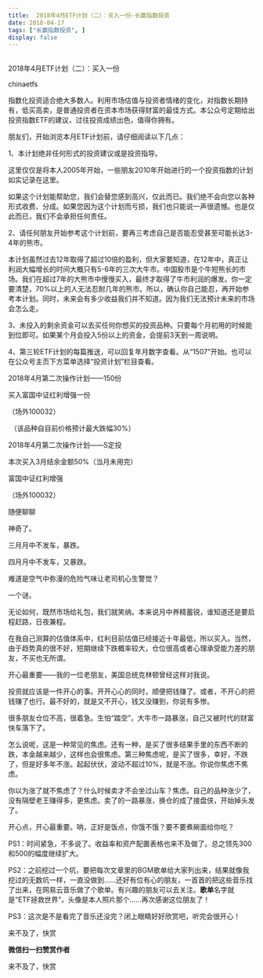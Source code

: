 ```yaml
---
title:  2018年4月ETF计划（二）：买入一份-长赢指数投资
date: 2018-04-17
tags: ["长赢指数投资", ]
display: false
---
```



## 



2018年4月ETF计划（二）：买入一份




chinaetfs




指数化投资适合绝大多数人。利用市场估值与投资者情绪的变化，对指数长期持有，低买高卖，是普通投资者在资本市场获得财富的最佳方式。本公众号定期给出投资指数ETF的建议，过往投资成绩出色，值得你拥有。










朋友们，开始浏览本月ETF计划前，请仔细阅读以下几点：



1、本计划绝非任何形式的投资建议或是投资指导。



这里仅仅是将本人2005年开始，一些朋友2010年开始进行的一个投资指数的计划如实记录在这里。



如果这个计划能帮助您，我们会替您感到高兴，仅此而已。我们绝不会向您以各种形式收费、分成。如果您因为这个计划而亏损，我们也只能说一声很遗憾。也是仅此而已，我们不会承担任何责任。



2、请任何朋友开始参考这个计划前，要再三考虑自己是否能忍受甚至可能长达3-4年的熊市。



本计划虽然过去12年取得了超过10倍的盈利，但大家要知道，在12年中，真正让利润大幅增长的时间大概只有5-6年的三次大牛市。中国股市是个牛短熊长的市场。我们在超过7年的大熊市中慢慢买入，最终才取得了牛市利润的爆发。你一定要清楚，70%以上的人无法忍耐几年的熊市。所以，确认你自己能忍，再开始参考本计划。同时，未来会有多少收益我们并不知道。因为我们无法预计未来的市场会怎么走。



3、未投入的剩余资金可以去买任何你想买的投资品种。只要每个月初用的时候能到位即可。如果某个月会投入5份以上的资金，会提前3天到一周说明。



4、第三轮ETF计划的每篇推送，可以回复年月数字查看。从“1507”开始。也可以在公众号主页下方菜单选择“投资计划”栏目查看。







2018年4月第二次操作计划——150份





买入富国中证红利增强一份

（场外100032）

&nbsp;（该品种自目前价格预计最大跌幅30%）











2018年4月第二次操作计划——S定投



本次买入3月结余金额50%（当月未用完）

富国中证红利增强

（场外100032）













随便聊聊

神奇了。



三月月中不发车，暴跌。



四月月中不发车，又暴跌。



难道是空气中弥漫的危险气味让老司机心生警觉？



一个谜。



无论如何，既然市场给礼包，我们就笑纳。本来说月中养精蓄锐，谁知道还是要启程赶路，日夜兼程。



在我自己测算的估值体系中，红利目前估值已经接近十年最低，所以买入。当然，由于趋势真的很不好，短期继续下跌概率较大，仓位很高或者心理承受能力差的朋友，不买也无所谓。



开心最重要——我的一位老朋友，美国总统克林顿曾经这样对我说。



投资就应该是一件开心的事。开开心心的同时，顺便把钱赚了。或者，不开心的把钱赚了也行。最不好的，就是又不开心，钱又没赚到，你说有多惨。



很多朋友仓位不高，很着急。生怕“踏空”，大牛市一路暴涨，自己又被时代的财富快车落下了。



怎么说呢，这是一种常见的焦虑。还有一种，是买了很多结果手里的东西不断的跌，本金越来越少，这样也会很焦虑。第三种焦虑呢，是买了很多，幸好，不跌了，但是好多年不涨。起起伏伏，波动不超过10%，就是不涨。你说你焦虑不焦虑。



你以为涨了就不焦虑了？什么时候卖才不会坐过山车？焦虑。自己的品种涨少了，没有隔壁老王赚得多，更焦虑。卖了的一路暴涨，换仓的成了接盘侠，开始掉头发了。



开心点，开心最重要。呐，正好是饭点，你饿不饿？要不要煮碗面给你吃？





PS1：时间紧急，不多说了。收益率和资产配置表格也来不及做了。总之领先300和500的幅度继续扩大。



PS2：之前挖过一个坑，要把每次文章里的BGM歌单给大家列出来，结果就像我挖过的无数坑一样，一直没做到……还好有位有心的朋友，一首首的把这些音乐找了出来，在网易云音乐做了个歌单。有兴趣的朋友可以去关注。**歌单**名字就是“ETF拯救世界”，头像是本人照片那个……再次感谢这位朋友了！



PS3：这次是不是看完了音乐还没完？闭上眼睛好好欣赏吧，听完会很开心！









来不及了，快赏


**微信扫一扫赞赏作者**






来不及了，快赏